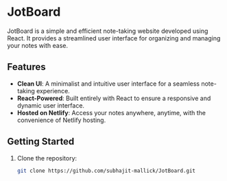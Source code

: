 # JotBoard

JotBoard is a simple and efficient note-taking website developed using React. It provides a streamlined user interface for organizing and managing your notes with ease.

## Features

- **Clean UI**: A minimalist and intuitive user interface for a seamless note-taking experience.
- **React-Powered**: Built entirely with React to ensure a responsive and dynamic user interface.
- **Hosted on Netlify**: Access your notes anywhere, anytime, with the convenience of Netlify hosting.

## Getting Started

1. Clone the repository:

   ```bash
   git clone https://github.com/subhajit-mallick/JotBoard.git
